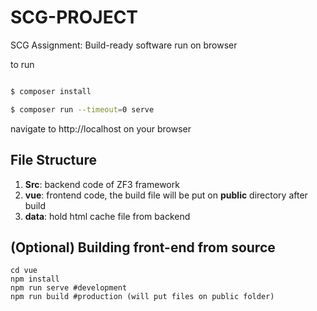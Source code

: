# SCG-PROJECT

SCG Assignment: Build-ready software run on browser

to run

```sh

$ composer install

$ composer run --timeout=0 serve

```

navigate to http://localhost on your browser

## File Structure

1.  **Src**: backend code of ZF3 framework
2.  **vue**: frontend code, the build file will be put on **public** directory after build
3.  **data**: hold html cache file from backend

## (Optional) Building front-end from source

    cd vue
    npm install
    npm run serve #development
    npm run build #production (will put files on public folder)
